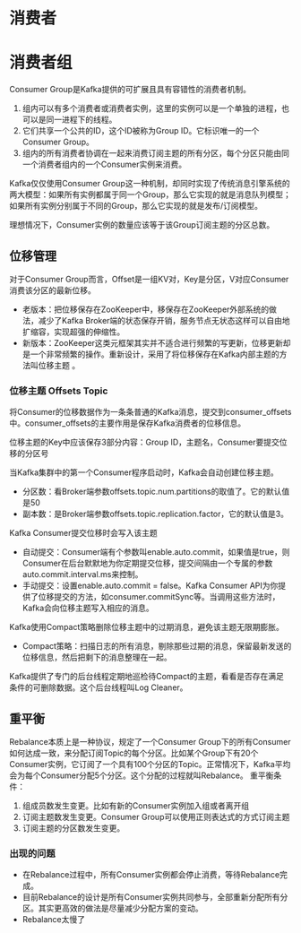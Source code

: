 # 消费者

# 消费者组
Consumer Group是Kafka提供的可扩展且具有容错性的消费者机制。
1. 组内可以有多个消费者或消费者实例，这里的实例可以是一个单独的进程，也可以是同一进程下的线程。
2. 它们共享一个公共的ID，这个ID被称为Group ID。它标识唯一的一个Consumer Group。
3. 组内的所有消费者协调在一起来消费订阅主题的所有分区，每个分区只能由同一个消费者组内的一个Consumer实例来消费。

Kafka仅仅使用Consumer Group这一种机制，却同时实现了传统消息引擎系统的两大模型：如果所有实例都属于同一个Group，那么它实现的就是消息队列模型；如果所有实例分别属于不同的Group，那么它实现的就是发布/订阅模型。

理想情况下，Consumer实例的数量应该等于该Group订阅主题的分区总数。

## 位移管理
对于Consumer Group而言，Offset是一组KV对，Key是分区，V对应Consumer消费该分区的最新位移。

* 老版本：把位移保存在ZooKeeper中，移保存在ZooKeeper外部系统的做法，减少了Kafka Broker端的状态保存开销，服务节点无状态这样可以自由地扩缩容，实现超强的伸缩性。
* 新版本：ZooKeeper这类元框架其实并不适合进行频繁的写更新，位移更新却是一个非常频繁的操作。重新设计，采用了将位移保存在Kafka内部主题的方法叫位移主题 。
### 位移主题 Offsets Topic
将Consumer的位移数据作为一条条普通的Kafka消息，提交到consumer_offsets中。consumer_offsets的主要作用是保存Kafka消费者的位移信息。

位移主题的Key中应该保存3部分内容：Group ID，主题名，Consumer要提交位移的分区号


当Kafka集群中的第一个Consumer程序启动时，Kafka会自动创建位移主题。
* 分区数：看Broker端参数offsets.topic.num.partitions的取值了。它的默认值是50
* 副本数：是Broker端参数offsets.topic.replication.factor，它的默认值是3。

Kafka Consumer提交位移时会写入该主题
* 自动提交：Consumer端有个参数叫enable.auto.commit，如果值是true，则Consumer在后台默默地为你定期提交位移，提交间隔由一个专属的参数auto.commit.interval.ms来控制。
* 手动提交：设置enable.auto.commit = false。Kafka Consumer API为你提供了位移提交的方法，如consumer.commitSync等。当调用这些方法时，Kafka会向位移主题写入相应的消息。

Kafka使用Compact策略删除位移主题中的过期消息，避免该主题无限期膨胀。
* Compact策略：扫描日志的所有消息，剔除那些过期的消息，保留最新发送的位移信息，然后把剩下的消息整理在一起。

Kafka提供了专门的后台线程定期地巡检待Compact的主题，看看是否存在满足条件的可删除数据。这个后台线程叫Log Cleaner。
## 重平衡
Rebalance本质上是一种协议，规定了一个Consumer Group下的所有Consumer如何达成一致，来分配订阅Topic的每个分区。比如某个Group下有20个Consumer实例，它订阅了一个具有100个分区的Topic。正常情况下，Kafka平均会为每个Consumer分配5个分区。这个分配的过程就叫Rebalance。
重平衡条件：
1. 组成员数发生变更。比如有新的Consumer实例加入组或者离开组
2. 订阅主题数发生变更。Consumer Group可以使用正则表达式的方式订阅主题
3. 订阅主题的分区数发生变更。

### 出现的问题
* 在Rebalance过程中，所有Consumer实例都会停止消费，等待Rebalance完成。
* 目前Rebalance的设计是所有Consumer实例共同参与，全部重新分配所有分区。其实更高效的做法是尽量减少分配方案的变动。
* Rebalance太慢了
